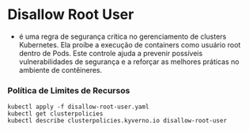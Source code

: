 # Disallow Root User

- é uma regra de segurança crítica no gerenciamento de clusters Kubernetes. Ela proíbe a execução de containers como usuário root dentro de Pods. Este controle ajuda a prevenir possíveis vulnerabilidades de segurança e a reforçar as melhores práticas no ambiente de contêineres.

### Política de Limites de Recursos

    kubectl apply -f disallow-root-user.yaml
    kubectl get clusterpolicies
    kubectl describe clusterpolicies.kyverno.io disallow-root-user
    